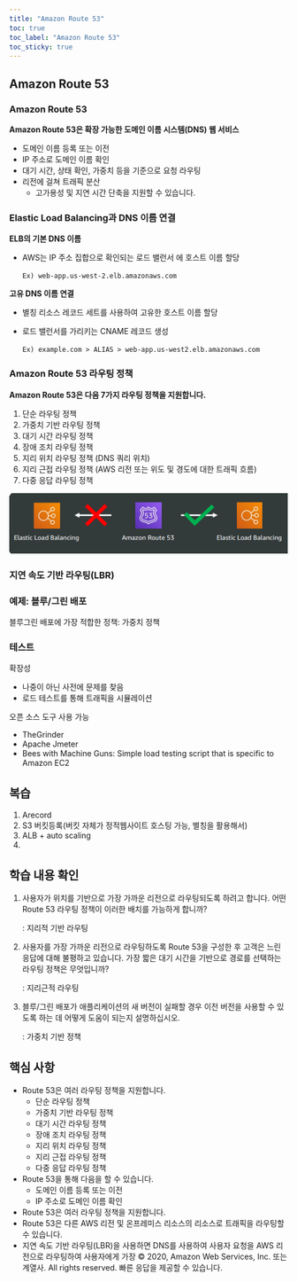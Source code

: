 ```yaml
---
title: "Amazon Route 53"
toc: true
toc_label: "Amazon Route 53"
toc_sticky: true
---
```


## Amazon Route 53

### Amazon Route 53

**Amazon Route 53은 확장 가능한 도메인 이름 시스템(DNS) 웹 서비스** 

- 도메인 이름 등록 또는 이전 
- IP 주소로 도메인 이름 확인
- 대기 시간, 상태 확인, 가중치 등을 기준으로 요청 라우팅
- 리전에 걸쳐 트래픽 분산 
  - 고가용성 및 지연 시간 단축을 지원할 수 있습니다.

### Elastic Load Balancing과 DNS 이름 연결

**ELB의 기본 DNS 이름** 

- AWS는 IP 주소 집합으로 확인되는 로드 밸런서 에 호스트 이름 할당

  `Ex) web-app.us-west-2.elb.amazonaws.com`

**고유 DNS 이름 연결** 

- 별칭 리소스 레코드 세트를 사용하여 고유한 호스트 이름 할당 

- 로드 밸런서를 가리키는 CNAME 레코드 생성

  `Ex) example.com > ALIAS > web-app.us-west2.elb.amazonaws.com`

### Amazon Route 53 라우팅 정책

**Amazon Route 53은 다음 7가지 라우팅 정책을 지원합니다.** 

1. 단순 라우팅 정책 
2. 가중치 기반 라우팅 정책 
3.  대기 시간 라우팅 정책 
4. 장애 조치 라우팅 정책 
5. 지리 위치 라우팅 정책 (DNS 쿼리 위치) 
6. 지리 근접 라우팅 정책 (AWS 리전 또는 위도 및 경도에 대한 트래픽 흐름) 
7. 다중 응답 라우팅 정책

![image-20231023095018201](/../images/Untitled/image-20231023095018201.png)

### 지연 속도 기반 라우팅(LBR)

### 예제: 블루/그린 배포

블루그린 배포에 가장 적합한 정책: 가중치 정책

### 테스트

확장성

- 나중이 아닌 사전에 문제를 찾음 
- 로드 테스트를 통해 트래픽을 시뮬레이션

오픈 소스 도구 사용 가능 

- TheGrinder 
- Apache Jmeter 
- Bees with Machine Guns: Simple load testing script that is specific to Amazon EC2

## 복습

1. Arecord
2. S3 버킷등록(버킷 자체가 정적웹사이트 호스팅 가능, 별칭을 활용해서)
3. ALB + auto scaling 
4. 

## 학습 내용 확인

1. 사용자가 위치를 기반으로 가장 가까운 리전으로 라우팅되도록 하려고 합니다. 어떤 Route 53 라우팅 정책이 이러한 배치를 가능하게 합니까?

   : 지리적 기반 라우팅

2. 사용자를 가장 가까운 리전으로 라우팅하도록 Route 53을 구성한 후 고객은 느린 응답에 대해 불평하고 있습니다. 가장 짧은 대기 시간을 기반으로 경로를 선택하는 라우팅 정책은 무엇입니까?

   : 지리근적 라우팅

3. 블루/그린 배포가 애플리케이션의 새 버전이 실패할 경우 이전 버전을 사용할 수 있도록 하는 데 어떻게 도움이 되는지 설명하십시오.

   : 가중치 기반 정책

## 핵심 사항

- Route 53은 여러 라우팅 정책을 지원합니다. 
  - 단순 라우팅 정책 
  - 가중치 기반 라우팅 정책 
  - 대기 시간 라우팅 정책 
  - 장애 조치 라우팅 정책 
  - 지리 위치 라우팅 정책 
  - 지리 근접 라우팅 정책 
  - 다중 응답 라우팅 정책 
- Route 53을 통해 다음을 할 수 있습니다. 
  - 도메인 이름 등록 또는 이전 
  - IP 주소로 도메인 이름 확인 
- Route 53은 여러 라우팅 정책을 지원합니다. 
- Route 53은 다른 AWS 리전 및 온프레미스 리소스의 리소스로 트래픽을 라우팅할 수 있습니다. 
- 지연 속도 기반 라우팅(LBR)을 사용하면 DNS를 사용하여 사용자 요청을 AWS 리전으로 라우팅하여 사용자에게 가장 © 2020, Amazon Web Services, Inc. 또는 계열사. All rights reserved. 빠른 응답을 제공할 수 있습니다.

